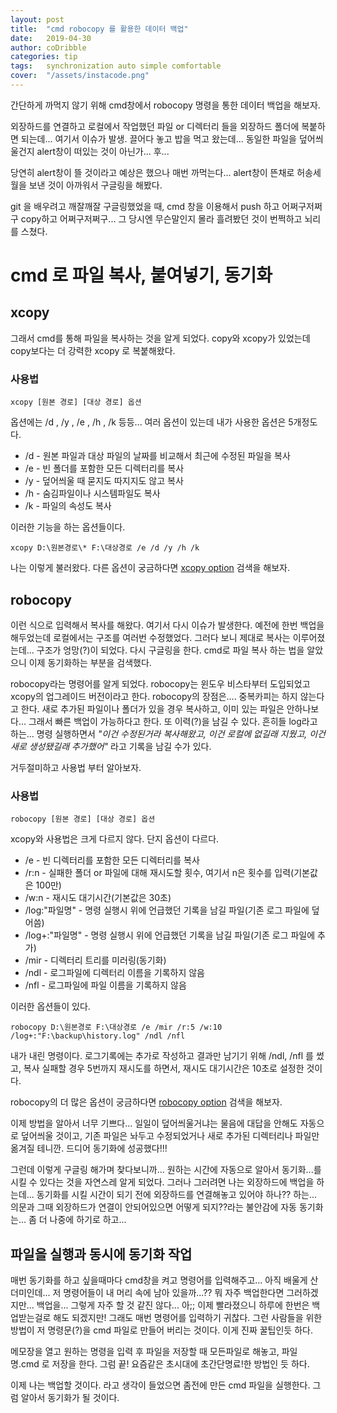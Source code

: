 ```yaml
---
layout:	post
title:	"cmd robocopy 를 활용한 데이터 백업"
date:	2019-04-30
author:	coDribble
categories:	tip
tags:	synchronization auto simple comfortable
cover:	"/assets/instacode.png"
---
```


간단하게 까먹지 않기 위해 cmd창에서 robocopy 명령을 통한 데이터 백업을 해보자.

외장하드를 연결하고 로컬에서 작업했던 파일 or 디렉터리 들을 외장하드 폴더에 복붙하면 되는데... 여기서 이슈가 발생.
끌어다 놓고 밥을 먹고 왔는데... 동일한 파일을 덮어씌울건지 alert창이 떠있는 것이 아닌가... 후...

당연히 alert창이 뜰 것이라고 예상은 했으나 매번 까먹는다...
alert창이 뜬채로 허송세월을 보낸 것이 아까워서 구글링을 해봤다.

git 을 배우려고 깨잘깨잘 구글링했었을 때, cmd 창을 이용해서 push 하고 어쩌구저쩌구 copy하고 어쩌구저쩌구... 그 당시엔 무슨말인지 몰라 흘려봤던 것이 번쩍하고 뇌리를 스쳤다.

# cmd 로 파일 복사, 붙여넣기, 동기화

## xcopy

그래서 cmd를 통해 파일을 복사하는 것을 알게 되었다.
copy와 xcopy가 있었는데 copy보다는 더 강력한 xcopy 로 복붙해왔다.

### 사용법

	xcopy [원본 경로] [대상 경로] 옵션

옵션에는 /d , /y , /e , /h , /k 등등... 여러 옵션이 있는데
내가 사용한 옵션은 5개정도다.

- /d - 원본 파일과 대상 파일의 날짜를 비교해서 최근에 수정된 파일을 복사
- /e - 빈 폴더를 포함한 모든 디렉터리를 복사
- /y - 덮어씌울 때 묻지도 따지지도 않고 복사
- /h - 숨김파일이나 시스템파일도 복사
- /k - 파일의 속성도 복사

이러한 기능을 하는 옵션들이다.

	xcopy D:\원본경로\* F:\대상경로 /e /d /y /h /k

나는 이렇게 불러왔다. 다른 옵션이 궁금하다면 [xcopy option](http://lmgtfy.com/?q=xcopy+option) 검색을 해보자.

## robocopy

이런 식으로 입력해서 복사를 해왔다. 여기서 다시 이슈가 발생한다.
예전에 한번 백업을 해두었는데 로컬에서는 구조를 여러번 수정했었다.
그러다 보니 제대로 복사는 이루어졌는데... 구조가 엉망(?)이 되었다.
다시 구글링을 한다. cmd로 파일 복사 하는 법을 알았으니 이제 동기화하는 부분을 검색했다.

robocopy라는 명령어를 알게 되었다. robocopy는 윈도우 비스타부터 도입되었고 xcopy의 업그레이드 버전이라고 한다.
robocopy의 장점은.... 중복카피는 하지 않는다고 한다. 새로 추가된 파일이나 폴더가 있을 경우 복사하고, 이미 있는 파일은 안하나보다... 그래서 빠른 백업이 가능하다고 한다. 또 이력(?)을 남길 수 있다. 흔히들 log라고 하는... 명령 실행하면서 *"이건 수정된거라 복사해왔고, 이건 로컬에 없길래 지웠고, 이건 새로 생성됐길래 추가했어"* 라고 기록을 남길 수가 있다.

거두절미하고 사용법 부터 알아보자.

### 사용법

	robocopy [원본 경로] [대상 경로] 옵션

xcopy와 사용법은 크게 다르지 않다. 단지 옵션이 다르다.

- /e - 빈 디렉터리를 포함한 모든 디렉터리를 복사
- /r:n - 실패한 폴더 or 파일에 대해 재시도할 횟수, 여기서 n은 횟수를 입력(기본값은 100만)
- /w:n - 재시도 대기시간(기본값은 30초)
- /log:"파일명" - 명령 실행시 위에 언급했던 기록을 남길 파일(기존 로그 파일에 덮어씀)
- /log+:"파일명" - 명령 실행시 위에 언급했던 기록을 남길 파일(기존 로그 파일에 추가)
- /mir - 디렉터리 트리를 미러링(동기화)
- /ndl - 로그파일에 디렉터리 이름을 기록하지 않음
- /nfl - 로그파일에 파일 이름을 기록하지 않음

이러한 옵션들이 있다.

	robocopy D:\원본경로 F:\대상경로 /e /mir /r:5 /w:10 /log+:"F:\backup\history.log" /ndl /nfl

내가 내린 명령이다. 로그기록에는 추가로 작성하고 결과만 남기기 위해 /ndl, /nfl 를 썼고, 복사 실패할 경우 5번까지 재시도를 하면서, 재시도 대기시간은 10초로 설정한 것이다.

robocopy의 더 많은 옵션이 궁금하다면 [robocopy option](http://lmgtfy.com/?q=robocopy+option) 검색을 해보자.


이제 방법을 알아서 너무 기쁘다... 일일이 덮어씌울거냐는 물음에 대답을 안해도 자동으로 덮어씌울 것이고, 기존 파일은 놔두고 수정되었거나 새로 추가된 디렉터리나 파일만 옮겨질 테니깐. 드디어 동기화에 성공했다!!!

그런데 이렇게 구글링 해가며 찾다보니까... 원하는 시간에 자동으로 알아서 동기화...를 시킬 수 있다는 것을 자연스레 알게 되었다. 그러나 그러려면 나는 외장하드에 백업을 하는데... 동기화를 시킬 시간이 되기 전에 외장하드를 연결해놓고 있어야 하나?? 하는... 의문과 그때 외장하드가 연결이 안되어있으면 어떻게 되지??라는 불안감에 자동 동기화는... 좀 더 나중에 하기로 하고...


## 파일을 실행과 동시에 동기화 작업

매번 동기화를 하고 싶을때마다 cmd창을 켜고 명령어를 입력해주고... 아직 배울게 산더미인데... 저 명령어들이 내 머리 속에 남아 있을까...?? 뭐 자주 백업한다면 그러하겠지만... 백업을... 그렇게 자주 할 것 같진 않다... 아;; 이제 빨라졌으니 하루에 한번은 백업받는걸로 해도 되겠지만! 그래도 매번 명령어를 입력하기 귀찮다. 그런 사람들을 위한 방법이 저 명령문(?)을 cmd 파일로 만들어 버리는 것이다. 이게 진짜 꿀팁인듯 하다.

메모장을 열고 원하는 명령을 입력 후 파일을 저장할 때 모든파일로 해놓고, 파일명.cmd 로 저장을 한다. 그럼 끝! 요즘같은 초시대에 초간단명료!한 방법인 듯 하다.

이제 나는 백업할 것이다. 라고 생각이 들었으면 좀전에 만든 cmd 파일을 실행한다. 그럼 알아서 동기화가 될 것이다.